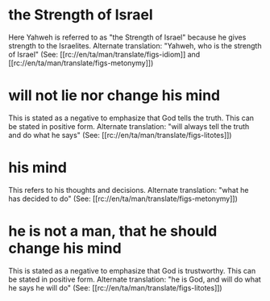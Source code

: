# the Strength of Israel

Here Yahweh is referred to as "the Strength of Israel" because he gives strength to the Israelites. Alternate translation: "Yahweh, who is the strength of Israel" (See: [[rc://en/ta/man/translate/figs-idiom]] and [[rc://en/ta/man/translate/figs-metonymy]])

# will not lie nor change his mind

This is stated as a negative to emphasize that God tells the truth. This can be stated in positive form. Alternate translation: "will always tell the truth and do what he says" (See: [[rc://en/ta/man/translate/figs-litotes]])

# his mind

This refers to his thoughts and decisions. Alternate translation: "what he has decided to do" (See: [[rc://en/ta/man/translate/figs-metonymy]])

# he is not a man, that he should change his mind

This is stated as a negative to emphasize that God is trustworthy. This can be stated in positive form. Alternate translation: "he is God, and will do what he says he will do" (See: [[rc://en/ta/man/translate/figs-litotes]])

